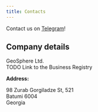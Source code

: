```yaml
---
title: Contacts
---
```


Contact us on [Telegram](https://www.t.me/wrover)!

## Company details

GeoSphere Ltd.  
TODO Link to the Business Registry

**Address:**

98 Zurab Gorgiladze St, 521  
Batumi 6004  
Georgia

